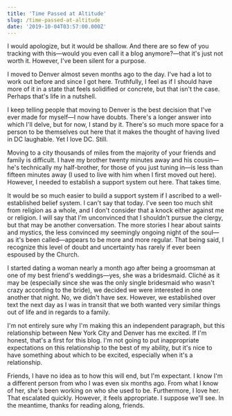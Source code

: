 ```yaml
---
title: 'Time Passed at Altitude'
slug: /time-passed-at-altitude
date: '2019-10-04T03:57:00.000Z'
---
```


I would apologize, but it would be shallow. And there are so few of you tracking with this—would you even call it a blog anymore?—that it's just not worth it. However, I've been silent for a purpose.

I moved to Denver almost seven months ago to the day. I've had a lot to work out before and since I got here. Truthfully, I feel as if I should have more of it in a state that feels solidified or concrete, but that isn't the case. Perhaps that's life in a nutshell.

I keep telling people that moving to Denver is the best decision that I've ever made for myself—I now have doubts. There's a longer answer into which I'll delve, but for now, I stand by it. There's so much more space for a person to be themselves out here that it makes the thought of having lived in DC laughable. Yet I love DC. Still.

Moving to a city thousands of miles from the majority of your friends and family is difficult. I have my brother twenty minutes away and his cousin—he's technically my half-brother, for those of you just tuning in—is less than fifteen minutes away (I used to live with him when I first moved out here). However, I needed to establish a support system out here. That takes time.

It would be so much easier to build a support system if I ascribed to a well-established belief system. I can't say that today. I've seen too much shit from religion as a whole, and I don't consider that a knock either against me or religion.
I will say that I'm unconvinced that I shouldn't pursue the clergy, but that may be another conversation. The more stories I hear about saints and mystics, the less convinced my seemingly ongoing night of the soul—as it's been called—appears to be more and more regular. That being said, I recognize this level of doubt and uncertainty has rarely if ever been espoused by the Church.

I started dating a woman nearly a month ago after being a groomsman at one of my best friend's weddings—yes, she was a bridesmaid. Cliché as it may be (especially since she was the only single bridesmaid who wasn't crazy according to the bride), we decided we were interested in one another that night. No, we didn't have sex. However, we established over text the next day as I was in transit that we both wanted very similar things out of life and in regards to a family.

I'm not entirely sure why I'm making this an independent paragraph, but this relationship between New York City and Denver has me excited. If I'm honest, that's a first for this blog. I'm not going to put inappropriate expectations on this relationship to the best of my ability, but it's nice to have something about which to be excited, especially when it's a relationship.

Friends, I have no idea as to how this will end, but I'm expectant. I know I'm a different person from who I was even six months ago. From what I know of her, she's been working on who she used to be. Furthermore, I love her. That escalated quickly. However, it feels appropriate. I suppose we'll see. In the meantime, thanks for reading along, friends.
